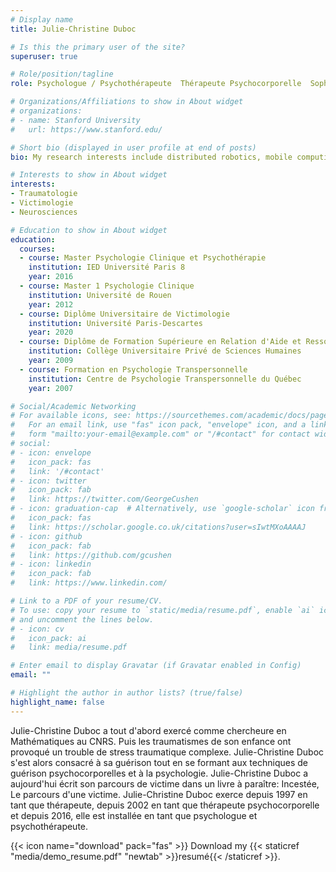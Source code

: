 ```yaml
---
# Display name
title: Julie-Christine Duboc

# Is this the primary user of the site?
superuser: true

# Role/position/tagline
role: Psychologue / Psychothérapeute  Thérapeute Psychocorporelle  Sophrologue-Relaxologue

# Organizations/Affiliations to show in About widget
# organizations:
# - name: Stanford University
#   url: https://www.stanford.edu/

# Short bio (displayed in user profile at end of posts)
bio: My research interests include distributed robotics, mobile computing and programmable matter.

# Interests to show in About widget
interests:
- Traumatologie
- Victimologie
- Neurosciences

# Education to show in About widget
education:
  courses:
  - course: Master Psychologie Clinique et Psychothérapie
    institution: IED Université Paris 8
    year: 2016
  - course: Master 1 Psychologie Clinique
    institution: Université de Rouen
    year: 2012
  - course: Diplôme Universitaire de Victimologie
    institution: Université Paris-Descartes
    year: 2020
  - course: Diplôme de Formation Supérieure en Relation d'Aide et Ressources Humaines
    institution: Collège Universitaire Privé de Sciences Humaines
    year: 2009
  - course: Formation en Psychologie Transpersonnelle
    institution: Centre de Psychologie Transpersonnelle du Québec
    year: 2007

# Social/Academic Networking
# For available icons, see: https://sourcethemes.com/academic/docs/page-builder/#icons
#   For an email link, use "fas" icon pack, "envelope" icon, and a link in the
#   form "mailto:your-email@example.com" or "/#contact" for contact widget.
# social:
# - icon: envelope
#   icon_pack: fas
#   link: '/#contact'
# - icon: twitter
#   icon_pack: fab
#   link: https://twitter.com/GeorgeCushen
# - icon: graduation-cap  # Alternatively, use `google-scholar` icon from `ai` icon pack
#   icon_pack: fas
#   link: https://scholar.google.co.uk/citations?user=sIwtMXoAAAAJ
# - icon: github
#   icon_pack: fab
#   link: https://github.com/gcushen
# - icon: linkedin
#   icon_pack: fab
#   link: https://www.linkedin.com/

# Link to a PDF of your resume/CV.
# To use: copy your resume to `static/media/resume.pdf`, enable `ai` icons in `params.toml`, 
# and uncomment the lines below.
# - icon: cv
#   icon_pack: ai
#   link: media/resume.pdf

# Enter email to display Gravatar (if Gravatar enabled in Config)
email: ""

# Highlight the author in author lists? (true/false)
highlight_name: false
---
```


Julie-Christine Duboc a tout d'abord exercé comme chercheure en Mathématiques au CNRS. Puis les traumatismes de son enfance ont provoqué un trouble de stress traumatique complexe. Julie-Christine Duboc s'est alors consacré à sa guérison tout en se formant aux techniques de guérison psychocorporelles et à la psychologie. Julie-Christine Duboc a aujourd'hui écrit son parcours de victime dans un livre à paraître: Incestée, Le parcours d'une victime.
Julie-Christine Duboc exerce depuis 1997 en tant que thérapeute, depuis 2002 en tant que thérapeute psychocorporelle et depuis 2016, elle est installée en tant que psychologue et psychothérapeute.

{{< icon name="download" pack="fas" >}} Download my {{< staticref "media/demo_resume.pdf" "newtab" >}}resumé{{< /staticref >}}.
